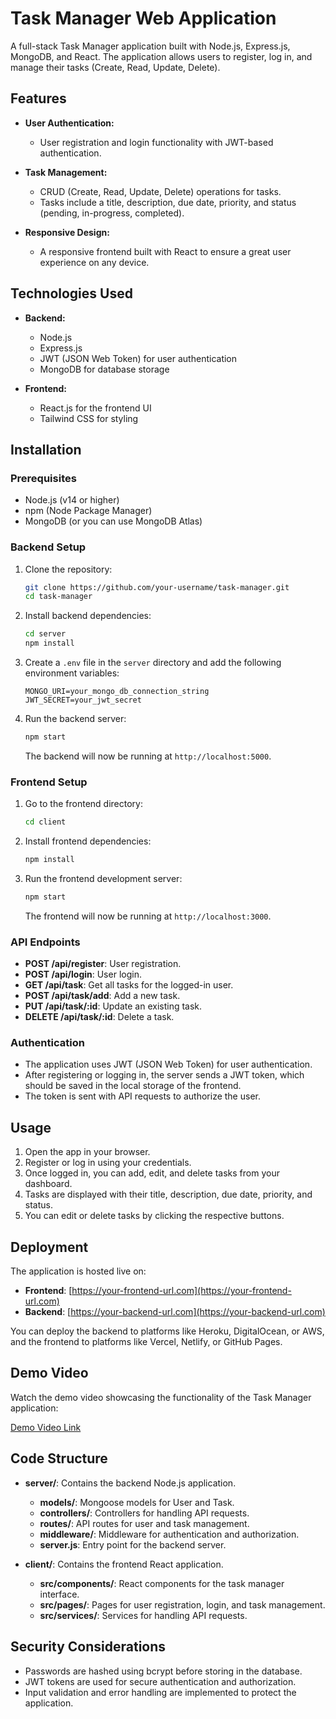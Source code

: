 # Task Manager Web Application

A full-stack Task Manager application built with Node.js, Express.js, MongoDB, and React. The application allows users to register, log in, and manage their tasks (Create, Read, Update, Delete).

## Features

- **User Authentication:**
  - User registration and login functionality with JWT-based authentication.
  
- **Task Management:**
  - CRUD (Create, Read, Update, Delete) operations for tasks.
  - Tasks include a title, description, due date, priority, and status (pending, in-progress, completed).
  
- **Responsive Design:**
  - A responsive frontend built with React to ensure a great user experience on any device.

## Technologies Used

- **Backend:**
  - Node.js
  - Express.js
  - JWT (JSON Web Token) for user authentication
  - MongoDB for database storage

- **Frontend:**
  - React.js for the frontend UI
  - Tailwind CSS for styling

## Installation

### Prerequisites

- Node.js (v14 or higher)
- npm (Node Package Manager)
- MongoDB (or you can use MongoDB Atlas)

### Backend Setup

1. Clone the repository:

    ```bash
    git clone https://github.com/your-username/task-manager.git
    cd task-manager
    ```

2. Install backend dependencies:

    ```bash
    cd server
    npm install
    ```

3. Create a `.env` file in the `server` directory and add the following environment variables:

    ```env
    MONGO_URI=your_mongo_db_connection_string
    JWT_SECRET=your_jwt_secret
    ```

4. Run the backend server:

    ```bash
    npm start
    ```

   The backend will now be running at `http://localhost:5000`.

### Frontend Setup

1. Go to the frontend directory:

    ```bash
    cd client
    ```

2. Install frontend dependencies:

    ```bash
    npm install
    ```

3. Run the frontend development server:

    ```bash
    npm start
    ```

   The frontend will now be running at `http://localhost:3000`.

### API Endpoints

- **POST /api/register**: User registration.
- **POST /api/login**: User login.
- **GET /api/task**: Get all tasks for the logged-in user.
- **POST /api/task/add**: Add a new task.
- **PUT /api/task/:id**: Update an existing task.
- **DELETE /api/task/:id**: Delete a task.

### Authentication

- The application uses JWT (JSON Web Token) for user authentication.
- After registering or logging in, the server sends a JWT token, which should be saved in the local storage of the frontend.
- The token is sent with API requests to authorize the user.

## Usage

1. Open the app in your browser.
2. Register or log in using your credentials.
3. Once logged in, you can add, edit, and delete tasks from your dashboard.
4. Tasks are displayed with their title, description, due date, priority, and status.
5. You can edit or delete tasks by clicking the respective buttons.

## Deployment

The application is hosted live on:

- **Frontend**: [https://your-frontend-url.com](https://your-frontend-url.com)
- **Backend**: [https://your-backend-url.com](https://your-backend-url.com)

You can deploy the backend to platforms like Heroku, DigitalOcean, or AWS, and the frontend to platforms like Vercel, Netlify, or GitHub Pages.

## Demo Video

Watch the demo video showcasing the functionality of the Task Manager application:

[Demo Video Link](https://your-demo-video-link.com)

## Code Structure

- **server/**: Contains the backend Node.js application.
  - **models/**: Mongoose models for User and Task.
  - **controllers/**: Controllers for handling API requests.
  - **routes/**: API routes for user and task management.
  - **middleware/**: Middleware for authentication and authorization.
  - **server.js**: Entry point for the backend server.

- **client/**: Contains the frontend React application.
  - **src/components/**: React components for the task manager interface.
  - **src/pages/**: Pages for user registration, login, and task management.
  - **src/services/**: Services for handling API requests.

## Security Considerations

- Passwords are hashed using bcrypt before storing in the database.
- JWT tokens are used for secure authentication and authorization.
- Input validation and error handling are implemented to protect the application.
